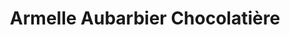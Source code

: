 ---
title: "Armelle Aubarbier Chocolatière"
url: /sorel-moussel/armelle-aubarbier-chocolatiere/
shop: chocolat
---